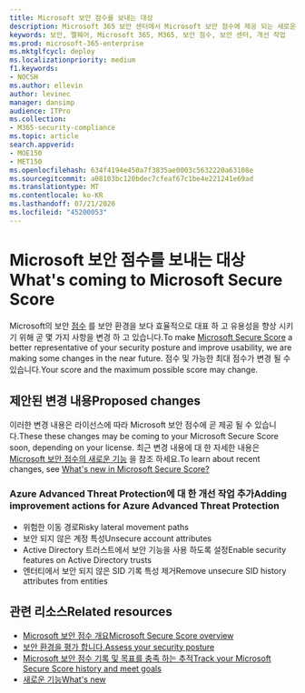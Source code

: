 ```yaml
---
title: Microsoft 보안 점수를 보내는 대상
description: Microsoft 365 보안 센터에서 Microsoft 보안 점수에 제공 되는 새로운 변경 사항에 대해 설명 합니다.
keywords: 보안, 맬웨어, Microsoft 365, M365, 보안 점수, 보안 센터, 개선 작업
ms.prod: microsoft-365-enterprise
ms.mktglfcycl: deploy
ms.localizationpriority: medium
f1.keywords:
- NOCSH
ms.author: ellevin
author: levinec
manager: dansimp
audience: ITPro
ms.collection:
- M365-security-compliance
ms.topic: article
search.appverid:
- MOE150
- MET150
ms.openlocfilehash: 634f4194e450a7f3835ae0003c5632220a63108e
ms.sourcegitcommit: a08103bc120bdec7cfeaf67c1be4e221241e69ad
ms.translationtype: MT
ms.contentlocale: ko-KR
ms.lasthandoff: 07/21/2020
ms.locfileid: "45200053"
---
```

# <a name="whats-coming-to-microsoft-secure-score"></a><span data-ttu-id="04861-104">Microsoft 보안 점수를 보내는 대상</span><span class="sxs-lookup"><span data-stu-id="04861-104">What's coming to Microsoft Secure Score</span></span>

<span data-ttu-id="04861-105">Microsoft의 보안 [점수](microsoft-secure-score.md) 를 보안 환경을 보다 효율적으로 대표 하 고 유용성을 향상 시키기 위해 곧 몇 가지 사항을 변경 하 고 있습니다.</span><span class="sxs-lookup"><span data-stu-id="04861-105">To make [Microsoft Secure Score](microsoft-secure-score.md) a better representative of your security posture and improve usability, we are making some changes in the near future.</span></span> <span data-ttu-id="04861-106">점수 및 가능한 최대 점수가 변경 될 수 있습니다.</span><span class="sxs-lookup"><span data-stu-id="04861-106">Your score and the maximum possible score may change.</span></span>

## <a name="proposed-changes"></a><span data-ttu-id="04861-107">제안된 변경 내용</span><span class="sxs-lookup"><span data-stu-id="04861-107">Proposed changes</span></span>

<span data-ttu-id="04861-108">이러한 변경 내용은 라이선스에 따라 Microsoft 보안 점수에 곧 제공 될 수 있습니다.</span><span class="sxs-lookup"><span data-stu-id="04861-108">These these changes may be coming to your Microsoft Secure Score soon, depending on your license.</span></span> <span data-ttu-id="04861-109">최근 변경 내용에 대 한 자세한 내용은 [Microsoft 보안 점수의 새로운 기능](microsoft-secure-score-whats-new.md) 을 참조 하세요.</span><span class="sxs-lookup"><span data-stu-id="04861-109">To learn about recent changes, see [What's new in Microsoft Secure Score?](microsoft-secure-score-whats-new.md)</span></span>

### <a name="adding-improvement-actions-for-azure-advanced-threat-protection"></a><span data-ttu-id="04861-110">Azure Advanced Threat Protection에 대 한 개선 작업 추가</span><span class="sxs-lookup"><span data-stu-id="04861-110">Adding improvement actions for Azure Advanced Threat Protection</span></span>

- <span data-ttu-id="04861-111">위험한 이동 경로</span><span class="sxs-lookup"><span data-stu-id="04861-111">Risky lateral movement paths</span></span>
- <span data-ttu-id="04861-112">보안 되지 않은 계정 특성</span><span class="sxs-lookup"><span data-stu-id="04861-112">Unsecure account attributes</span></span>
- <span data-ttu-id="04861-113">Active Directory 트러스트에서 보안 기능을 사용 하도록 설정</span><span class="sxs-lookup"><span data-stu-id="04861-113">Enable security features on Active Directory trusts</span></span>
- <span data-ttu-id="04861-114">엔터티에서 보안 되지 않은 SID 기록 특성 제거</span><span class="sxs-lookup"><span data-stu-id="04861-114">Remove unsecure SID history attributes from entities</span></span>

## <a name="related-resources"></a><span data-ttu-id="04861-115">관련 리소스</span><span class="sxs-lookup"><span data-stu-id="04861-115">Related resources</span></span>

- [<span data-ttu-id="04861-116">Microsoft 보안 점수 개요</span><span class="sxs-lookup"><span data-stu-id="04861-116">Microsoft Secure Score overview</span></span>](microsoft-secure-score.md)
- [<span data-ttu-id="04861-117">보안 환경을 평가 합니다.</span><span class="sxs-lookup"><span data-stu-id="04861-117">Assess your security posture</span></span>](microsoft-secure-score-improvement-actions.md)
- [<span data-ttu-id="04861-118">Microsoft 보안 점수 기록 및 목표를 충족 하는 추적</span><span class="sxs-lookup"><span data-stu-id="04861-118">Track your Microsoft Secure Score history and meet goals</span></span>](microsoft-secure-score-history-metrics-trends.md)
- [<span data-ttu-id="04861-119">새로운 기능</span><span class="sxs-lookup"><span data-stu-id="04861-119">What's new</span></span>](microsoft-secure-score-whats-new.md)
